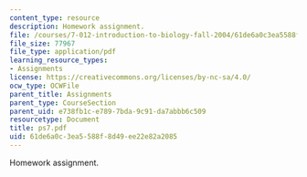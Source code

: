```yaml
---
content_type: resource
description: Homework assignment.
file: /courses/7-012-introduction-to-biology-fall-2004/61de6a0c3ea5588f8d49ee22e82a2085_ps7.pdf
file_size: 77967
file_type: application/pdf
learning_resource_types:
- Assignments
license: https://creativecommons.org/licenses/by-nc-sa/4.0/
ocw_type: OCWFile
parent_title: Assignments
parent_type: CourseSection
parent_uid: e738fb1c-e789-7bda-9c91-da7abbb6c509
resourcetype: Document
title: ps7.pdf
uid: 61de6a0c-3ea5-588f-8d49-ee22e82a2085
---
```

Homework assignment.